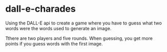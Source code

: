# dall-e-charades
Using the DALL-E api to create a game where you have to guess what two words were the words used to generate an image.

Tthere are two players and five rounds. When guessing, you get more points if you guess words with the first image.
